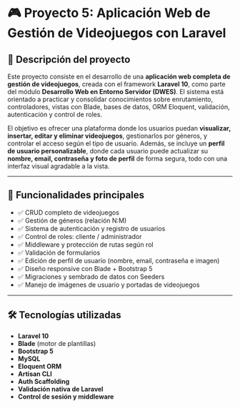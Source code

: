 # 🎮 Proyecto 5: Aplicación Web de Gestión de Videojuegos con Laravel

## 📌 Descripción del proyecto

Este proyecto consiste en el desarrollo de una **aplicación web completa de gestión de videojuegos**, creada con el framework **Laravel 10**, 
como parte del módulo **Desarrollo Web en Entorno Servidor (DWES)**. El sistema está orientado a practicar y consolidar conocimientos sobre 
enrutamiento, controladores, vistas con Blade, bases de datos, ORM Eloquent, validación, autenticación y control de roles.

El objetivo es ofrecer una plataforma donde los usuarios puedan **visualizar, insertar, editar y eliminar videojuegos**, gestionarlos por géneros, 
y controlar el acceso según el tipo de usuario. Además, se incluye un **perfil de usuario personalizable**, donde cada usuario puede actualizar su 
**nombre, email, contraseña y foto de perfil** de forma segura, todo con una interfaz visual agradable a la vista.

---

## 🚀 Funcionalidades principales

- ✅ CRUD completo de videojuegos
- ✅ Gestión de géneros (relación N:M)
- ✅ Sistema de autenticación y registro de usuarios
- ✅ Control de roles: cliente / administrador
- ✅ Middleware y protección de rutas según rol
- ✅ Validación de formularios
- ✅ Edición de perfil de usuario (nombre, email, contraseña e imagen)
- ✅ Diseño responsive con Blade + Bootstrap 5
- ✅ Migraciones y sembrado de datos con Seeders
- ✅ Manejo de imágenes de usuario y portadas de videojuegos

---

## 🛠️ Tecnologías utilizadas

- **Laravel 10**
- **Blade** (motor de plantillas)
- **Bootstrap 5**
- **MySQL**
- **Eloquent ORM**
- **Artisan CLI**
- **Auth Scaffolding**
- **Validación nativa de Laravel**
- **Control de sesión y middleware**